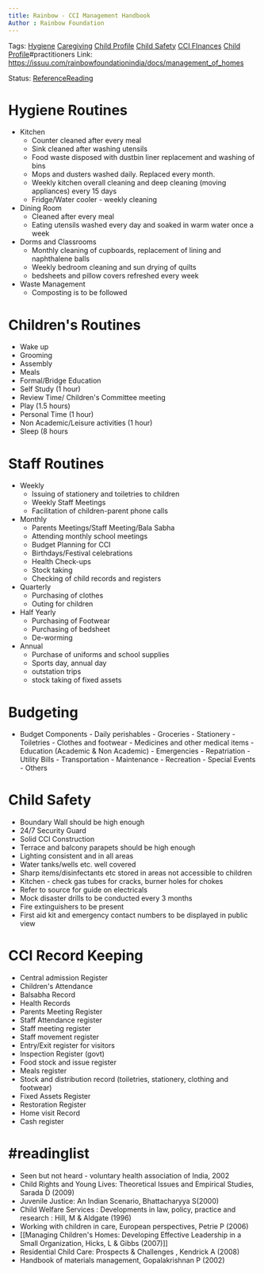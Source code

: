 ```yaml
---
title: Rainbow - CCI Management Handbook
Author : Rainbow Foundation
---
```

Tags: [Hygiene](Hygiene) [Caregiving](Caregiving) [Child Profile](Volume%201/Roll%20Ups/Child%20Profile.md) [Child Safety](Child%20Safety) [CCI FInances](CCI%20FInances) [Child Profile](Volume%201/Roll%20Ups/Child%20Profile.md)#practitioners 
Link: https://issuu.com/rainbowfoundationindia/docs/management_of_homes

Status: [ReferenceReading](ReferenceReading)

# Hygiene Routines
- Kitchen
	- Counter cleaned after every meal
	- Sink cleaned after washing utensils
	- Food waste disposed with dustbin liner replacement and washing of bins
	- Mops and dusters washed daily. Replaced every month. 
	- Weekly kitchen overall cleaning and deep cleaning (moving appliances) every 15 days
	- Fridge/Water cooler - weekly cleaning
- Dining Room
	- Cleaned after every meal
	- Eating utensils washed every day and soaked in warm water once a week
- Dorms and Classrooms
	- Monthly cleaning of cupboards, replacement of lining and naphthalene balls
	- Weekly bedroom cleaning and sun drying of quilts
	- bedsheets and pillow covers refreshed every week
- Waste Management
	- Composting is to be followed 


# Children's Routines

- Wake up
- Grooming
- Assembly
- Meals
- Formal/Bridge Education
- Self Study (1 hour)
- Review Time/ Children's Committee meeting
- Play (1.5 hours)
- Personal Time (1 hour)
- Non Academic/Leisure activities (1 hour)
- Sleep (8 hours

# Staff Routines
- Weekly 
	-  Issuing of stationery and toiletries to children
	- Weekly Staff Meetings
	-  Facilitation of children-parent phone calls
- Monthly
	- Parents Meetings/Staff Meeting/Bala Sabha
	- Attending monthly school meetings
	- Budget Planning for CCI
	- Birthdays/Festival celebrations
	- Health Check-ups
	- Stock taking
	- Checking of child records and registers
- Quarterly
	- Purchasing of clothes
	- Outing for children
- Half Yearly
	- Purchasing of Footwear
	- Purchasing of bedsheet
	- De-worming
- Annual
	- Purchase of uniforms and school supplies
	- Sports day, annual day
	- outstation trips
	- stock taking of fixed assets


# Budgeting

- Budget Components
	  - Daily perishables
	  - Groceries
	  - Stationery
	  - Toiletries
	  - Clothes and footwear
	  - Medicines and other medical items
	  - Education (Academic & Non Academic)
	  - Emergencies
	  - Repatriation
	  - Utility Bills
	  - Transportation
	  - Maintenance
	  - Recreation
	  - Special Events
	  - Others

# Child Safety

- Boundary Wall should be high enough
- 24/7 Security Guard
- Solid CCI Construction
- Terrace and balcony parapets should be high enough
- Lighting consistent and in all areas
- Water tanks/wells etc. well covered
- Sharp items/disinfectants etc stored in areas not accessible to children
- Kitchen - check gas tubes for cracks, burner holes for chokes
- Refer to source for guide on electricals
- Mock disaster drills to be conducted every 3 months
- Fire extinguishers to be present
- First aid kit and emergency contact numbers to be displayed in public view

# CCI Record Keeping
- Central admission Register
- Children's Attendance
- Balsabha Record
- Health Records
- Parents Meeting Register
- Staff Attendance register
- Staff meeting register
- Staff movement register
- Entry/Exit register for visitors
- Inspection Register (govt)
- Food stock and issue register
- Meals register
- Stock and distribution record (toiletries, stationery, clothing and footwear)
- Fixed Assets Register
- Restoration Register
- Home visit Record
- Cash register

# #readinglist

- Seen but not heard - voluntary health association of India, 2002
- Child Rights and Young Lives: Theoretical Issues and Empirical Studies, Sarada D (2009)
- Juvenile Justice: An Indian Scenario, Bhattacharyya S(2000)
- Child Welfare Services : Developments in law, policy, practice and research : Hill, M & Aldgate (1996)
- Working with children in care, European perspectives, Petrie P (2006)
- [[Managing Children's Homes: Developing Effective Leadership in a Small Organization, Hicks, L & Gibbs (2007)]]
- Residential Child Care: Prospects & Challenges , Kendrick A (2008)
- Handbook of materials management, Gopalakrishnan P (2002)
